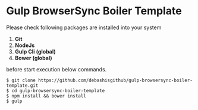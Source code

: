# Gulp BrowserSync Boiler Template

Please check following packages are installed into your system 

1. **Git**
2. **NodeJs**
3. **Gulp Cli (global)**
4. **Bower (global)**

before start execution below commands.

```
$ git clone https://github.com/debashisgithub/gulp-browsersync-boiler-template.git
$ cd gulp-browsersync-boiler-template
$ npm install && bower install
$ gulp

```